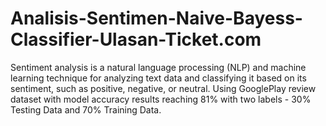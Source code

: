 # Analisis-Sentimen-Naive-Bayess-Classifier-Ulasan-Ticket.com
Sentiment analysis is a natural language processing (NLP) and machine learning technique for analyzing text data and classifying it based on its sentiment, such as positive, negative, or neutral. Using GooglePlay review dataset with model accuracy results reaching 81% with two labels - 30% Testing Data and 70% Training Data.
